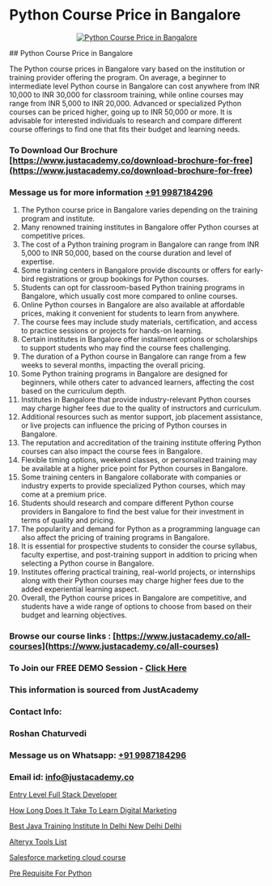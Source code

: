 # Python Course Price in Bangalore

<p align="center">
  <a href="https://justacademy.co/course-detail/python-training">
    <img src="https://justacademy.co/storage2/course_image/1709713400_course_image.webp" alt="Python Course Price in Bangalore">
  </a>
</p>
## Python Course Price in Bangalore

The Python course prices in Bangalore vary based on the institution or training provider offering the program. On average, a beginner to intermediate level Python course in Bangalore can cost anywhere from INR 10,000 to INR 30,000 for classroom training, while online courses may range from INR 5,000 to INR 20,000. Advanced or specialized Python courses can be priced higher, going up to INR 50,000 or more. It is advisable for interested individuals to research and compare different course offerings to find one that fits their budget and learning needs.
### To Download Our Brochure [https://www.justacademy.co/download-brochure-for-free](https://www.justacademy.co/download-brochure-for-free)
### Message us for more information [+91 9987184296](https://api.whatsapp.com/send?phone=919987184296)
1) The Python course price in Bangalore varies depending on the training program and institute.
2) Many renowned training institutes in Bangalore offer Python courses at competitive prices.
3) The cost of a Python training program in Bangalore can range from INR 5,000 to INR 50,000, based on the course duration and level of expertise.
4) Some training centers in Bangalore provide discounts or offers for early-bird registrations or group bookings for Python courses.
5) Students can opt for classroom-based Python training programs in Bangalore, which usually cost more compared to online courses.
6) Online Python courses in Bangalore are also available at affordable prices, making it convenient for students to learn from anywhere.
7) The course fees may include study materials, certification, and access to practice sessions or projects for hands-on learning.
8) Certain institutes in Bangalore offer installment options or scholarships to support students who may find the course fees challenging.
9) The duration of a Python course in Bangalore can range from a few weeks to several months, impacting the overall pricing.
10) Some Python training programs in Bangalore are designed for beginners, while others cater to advanced learners, affecting the cost based on the curriculum depth.
11) Institutes in Bangalore that provide industry-relevant Python courses may charge higher fees due to the quality of instructors and curriculum.
12) Additional resources such as mentor support, job placement assistance, or live projects can influence the pricing of Python courses in Bangalore.
13) The reputation and accreditation of the training institute offering Python courses can also impact the course fees in Bangalore.
14) Flexible timing options, weekend classes, or personalized training may be available at a higher price point for Python courses in Bangalore.
15) Some training centers in Bangalore collaborate with companies or industry experts to provide specialized Python courses, which may come at a premium price.
16) Students should research and compare different Python course providers in Bangalore to find the best value for their investment in terms of quality and pricing.
17) The popularity and demand for Python as a programming language can also affect the pricing of training programs in Bangalore.
18) It is essential for prospective students to consider the course syllabus, faculty expertise, and post-training support in addition to pricing when selecting a Python course in Bangalore.
19) Institutes offering practical training, real-world projects, or internships along with their Python courses may charge higher fees due to the added experiential learning aspect.
20) Overall, the Python course prices in Bangalore are competitive, and students have a wide range of options to choose from based on their budget and learning objectives.

### Browse our course links : [https://www.justacademy.co/all-courses](https://www.justacademy.co/all-courses) 
### To Join our FREE DEMO Session - [Click Here](https://www.justacademy.co/register-for-course-demo)


### This information is sourced from JustAcademy
### Contact Info:
### Roshan Chaturvedi
### Message us on Whatsapp: [+91 9987184296](https://api.whatsapp.com/send?phone=919987184296)
### Email id: [info@justacademy.co](mailto:info@justacademy.co)
                
[Entry Level Full Stack Developer](https://www.linkedin.com/pulse/entry-level-full-stack-developer-justacademy-thane-czgnf/)

[How Long Does It Take To Learn Digital Marketing](https://www.linkedin.com/pulse/how-long-does-take-learn-digital-marketing-justacademy-bay-area-dgpgc?trackingId=Szqzgr%2BLS42%2Fnm8CoKduFw%3D%3D&lipi=urn%3Ali%3Apage%3Ad_flagship3_company_admin%3BhbElZiCQTlqguIKF9h%2Fv0A%3D%3D)

[Best Java Training Institute In Delhi New Delhi Delhi](https://medium.com/@akanshapatil/best-java-training-institute-in-delhi-new-delhi-delhi-65d7a5d341d4)

[Alteryx Tools List](https://medium.com/@ranepooja/alteryx-tools-list-f32fe0608d7f)

[Salesforce marketing cloud course](https://justacademyin.github.io/justacademy/salesforce-marketing-cloud-course)

[Pre Requisite For Python](https://justacademyin.github.io/justacademy/pre-requisite-for-python)

